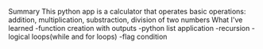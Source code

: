 Summary 
This python app is a calculator that operates basic operations: addition, multiplication, substraction, division of two numbers
What I've learned
-function creation with outputs
-python list application 
-recursion
-logical loops(while and for loops)
-flag condition 
